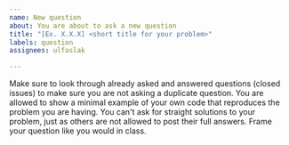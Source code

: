 ```yaml
---
name: New question
about: You are about to ask a new question
title: "[Ex. X.X.X] <short title for your problem>"
labels: question
assignees: ulfaslak

---
```


Make sure to look through already asked and answered questions (closed issues) to make sure you are not asking a duplicate question. You are allowed to show a minimal example of your own code that reproduces the problem you are having. You can't ask for straight solutions to your problem, just as others are not allowed to post their full answers. Frame your question like you would in class.
